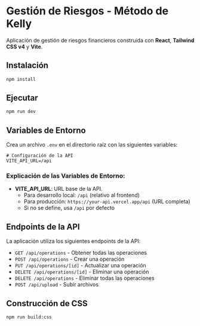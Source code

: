# Gestión de Riesgos - Método de Kelly
Aplicación de gestión de riesgos financieros construida con **React**, **Tailwind CSS v4** y **Vite**.

## Instalación

```bash
npm install
```

## Ejecutar
```bash
npm run dev
```

## Variables de Entorno

Crea un archivo `.env` en el directorio raíz con las siguientes variables:

```env
# Configuración de la API
VITE_API_URL=/api
```

### Explicación de las Variables de Entorno:

- **VITE_API_URL**: URL base de la API. 
  - Para desarrollo local: `/api` (relativo al frontend)
  - Para producción: `https://your-api.vercel.app/api` (URL completa)
  - Si no se define, usa `/api` por defecto

## Endpoints de la API

La aplicación utiliza los siguientes endpoints de la API:

- `GET /api/operations` - Obtener todas las operaciones
- `POST /api/operations` - Crear una operación
- `PUT /api/operations/[id]` - Actualizar una operación
- `DELETE /api/operations/[id]` - Eliminar una operación
- `DELETE /api/operations` - Eliminar todas las operaciones
- `POST /api/upload` - Subir archivos

## Construcción de CSS
```bash
npm run build:css
```
